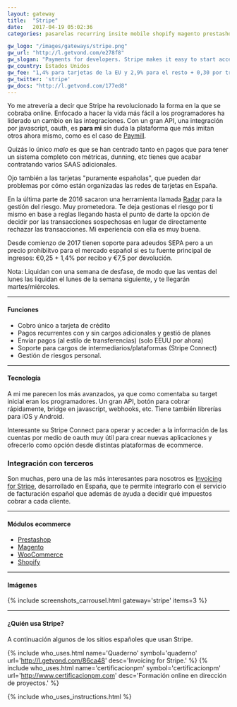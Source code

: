 ```yaml
---
layout: gateway
title:  "Stripe"
date:   2017-04-19 05:02:36
categories: pasarelas recurring insite mobile shopify magento prestashop woocommerce oneshot token applepay sepa

gw_logo: "/images/gateways/stripe.png"
gw_url: "http://l.getvond.com/e278f8"
gw_slogan: "Payments for developers. Stripe makes it easy to start accepting credit cards on the web today."
gw_country: Estados Unidos
gw_fee: "1,4% para tarjetas de la EU y 2,9% para el resto + 0,30 por transacción"
gw_twitter: 'stripe'
gw_docs: "http://l.getvond.com/177ed8"
---
```



Yo me atrevería a decir que Stripe ha revolucionado la forma en la que se cobraba online. Enfocado a hacer la vida más fácil a los programadores ha liderado un cambio en las integraciones. Con un gran API, una integración por javascript, oauth, es **para mi** sin duda la plataforma que más imitan otros ahora mismo, como es el caso de [Paymill](/paymill/).

Quizás lo único *malo* es que se han centrado tanto en pagos que para tener un sistema completo con métricas, dunning, etc tienes que acabar contratando varios SAAS adicionales.

Ojo también a las tarjetas "puramente españolas", que pueden dar problemas por cómo están organizadas las redes de tarjetas en España.

En la última parte de 2016 sacaron una herramienta llamada [Radar](https://stripe.com/radar) para la gestión del riesgo. Muy prometedora. Te deja gestionas el riesgo por ti mismo en base a reglas llegando hasta el punto de darte la opción de decidir por las transacciones sospechosas en lugar de directamente rechazar las transacciones. Mi experiencia con ella es muy buena.

Desde comienzo de 2017 tienen soporte para adeudos SEPA pero a un precio prohibiitvo para el mercado español si es tu fuente principal de ingresos: €0,25 + 1,4% por recibo y €7,5 por devolución.

Nota: Liquidan con una semana de desfase, de modo que las ventas del lunes las liquidan el lunes de la semana siguiente, y te llegarán martes/miércoles.


-------------

#### Funciones

- Cobro único a tarjeta de crédito
- Pagos recurrentes con y sin cargos adicionales y gestió de planes
- Enviar pagos (al estilo de transferencias) (solo EEUU por ahora)
- Soporte para cargos de intermediarios/plataformas (Stripe Connect)
- Gestión de riesgos personal.

-------------

#### Tecnología

A mi me parecen los más avanzados, ya que como comentaba su target inicial eran los programadores. Un gran API, botón para cobrar rápidamente, bridge en javascript, webhooks, etc. Tiene también librerías para iOS y Android.

Interesante su Stripe Connect para operar y acceder a la información de las cuentas por medio de oauth muy útil para crear nuevas aplicaciones y ofrecerlo como opción desde distintas plataformas de ecommerce.

<div class="panel panel-success">
  <div class="panel-heading">
    <h3 class="panel-title">Integración con terceros
    </h3>
  </div>
  <div class="panel-body">
    Son muchas, pero una de las más interesantes para nosotros es <a href="http://l.getvond.com/86ca48">Invoicing for Stripe</a>, desarrollado en España, que te permite integrarlo con el servicio de facturación español que además de ayuda a decidir qué impuestos cobrar a cada cliente.
  </div>
</div>


-------------

#### Módulos ecommerce

- [Prestashop](http://addons.prestashop.com/en/payments-gateways-prestashop-modules/5199-stripe.html)
- [Magento](http://www.magentocommerce.com/magento-connect/stripe-4.html)
- [WooCommerce](http://wordpress.org/plugins/striper/)
- [Shopify](http://www.shopify.com/blog/4218622-product-update-stripe-payment-gateway-integrated)


-------------

#### Imágenes

{% include screenshots_carrousel.html gateway='stripe' items=3 %}

-------------

#### ¿Quién usa Stripe?

A continuación algunos de los sitios españoles que usan Stripe. 

<div class="row">
<div class="col-md-12">
<div class="who-uses-this">
  
  {% include who_uses.html name='Quaderno' symbol='quaderno' url='http://l.getvond.com/86ca48' desc='Invoicing for Stripe.'  %}
  {% include who_uses.html name='certificacionpm' symbol='certificacionpm' url='http://www.certificacionpm.com' desc='Formación online en dirección de proyectos.'  %}

</div>
</div>
</div>

{% include who_uses_instructions.html  %}



